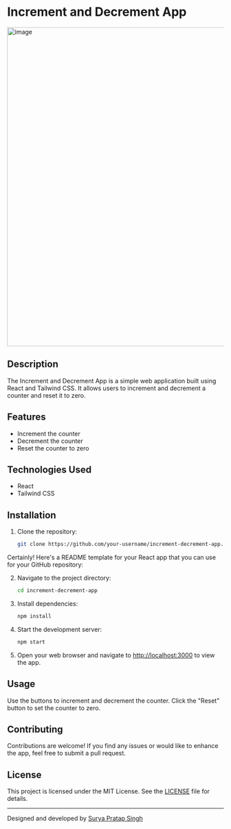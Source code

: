 # Increment and Decrement App

<img width="743" alt="image" src="https://github.com/SuryaPratap2542/Increment-decrement/assets/89827931/f8011340-7d5a-4214-8929-a114f5e801be">

## Description

The Increment and Decrement App is a simple web application built using React and Tailwind CSS. It allows users to increment and decrement a counter and reset it to zero.

## Features

- Increment the counter
- Decrement the counter
- Reset the counter to zero

## Technologies Used

- React
- Tailwind CSS

## Installation

1. Clone the repository:

   ```sh
   git clone https://github.com/your-username/increment-decrement-app.git

Certainly! Here's a README template for your React app that you can use for your GitHub repository:



2. Navigate to the project directory:

   ```sh
   cd increment-decrement-app
   ```

3. Install dependencies:

   ```sh
   npm install
   ```

4. Start the development server:

   ```sh
   npm start
   ```

5. Open your web browser and navigate to [http://localhost:3000](http://localhost:3000) to view the app.

## Usage

Use the buttons to increment and decrement the counter. Click the "Reset" button to set the counter to zero.

## Contributing

Contributions are welcome! If you find any issues or would like to enhance the app, feel free to submit a pull request.

## License

This project is licensed under the MIT License. See the [LICENSE](LICENSE) file for details.

---

Designed and developed by [Surya Pratap Singh](https://github.com/your-username)
```

